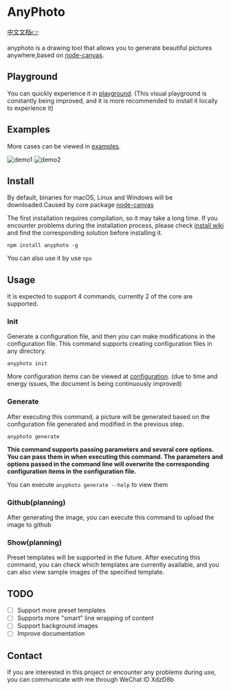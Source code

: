 
# AnyPhoto

[中文文档👉](https://github.com/weirui88888/anyphoto/blob/main/ZH-README.md)

anyphoto is a drawing tool that allows you to generate beautiful pictures anywhere,based on [node-canvas](https://github.com/Automattic/node-canvas).

## Playground

You can quickly experience it in [playground](https://text2image.fun/). (This visual playground is constantly being improved, and it is more recommended to install it locally to experience it)

## Examples

More cases can be viewed in [examples](https://github.com/weirui88888/anyphoto/tree/main/examples).

![demo1](https://static.anyphoto.space/blog/demo1-new.png)
![demo2](https://static.anyphoto.space/blog/demo5.png)

## Install

By default, binaries for macOS, Linux and Windows will be downloaded.Caused by core package [node-canvas](https://github.com/Automattic/node-canvas)

The first installation requires compilation, so it may take a long time. If you encounter problems during the installation process, please check [install wiki](https://github.com/Automattic/node-canvas/wiki) and find the corresponding solution before installing it.

```shell
npm install anyphoto -g
```

You can also use it by use `npx`

## Usage

It is expected to support 4 commands, currently 2 of the core are supported.

### Init

Generate a configuration file, and then you can make modifications in the configuration file. This command supports creating configuration files in any directory.

```shell
anyphoto init
```

More configuration items can be viewed at [configuration](https://www.anyphoto.space/configuration). (due to time and energy issues, the document is being continuously improved)

### Generate

After executing this command, a picture will be generated based on the configuration file generated and modified in the previous step.

```shell
anyphoto generate
```

**This command supports passing parameters and several core options. You can pass them in when executing this command. The parameters and options passed in the command line will overwrite the corresponding configuration items in the configuration file.**

You can execute `anyphoto generate --help` to view them

### Github(planning)

After generating the image, you can execute this command to upload the image to github

### Show(planning)

Preset templates will be supported in the future. After executing this command, you can check which templates are currently available, and you can also view sample images of the specified template.

## TODO

- [ ] Support more preset templates
- [ ] Supports more "smart" line wrapping of content
- [ ] Support background images
- [ ] Improve documentation

## Contact

If you are interested in this project or encounter any problems during use, you can communicate with me through WeChat ID XdzD8b
